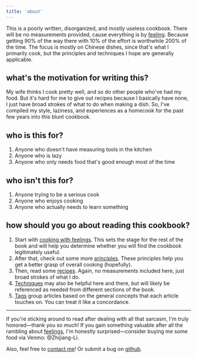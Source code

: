 ```yaml
---
title: 'about'
---
```


This is a poorly written, disorganized, and mostly useless cookbook. There will be no measurements provided, cause everything is by [feeling](/principles/cooking-with-feelings). Because getting 90% of the way there with 10% of the effort is worthwhile 200% of the time. The focus is mostly on Chinese dishes, since that's what I primarily cook, but the principles and techniques I hope are generally applicable.

## what's the motivation for writing this?

My wife thinks I cook pretty well, and so do other people who've had my food. But it's hard for me to give out recipes because I basically have none, I just have broad strokes of what to do when making a dish. So, I've compiled my style, laziness, and experiences as a homecook for the past few years into this blunt cookbook.

## who is this for?

1. Anyone who doesn't have measuring tools in the kitchen
1. Anyone who is lazy
1. Anyone who only needs food that's good enough most of the time

## who isn't this for?

1. Anyone trying to be a serious cook
1. Anyone who enjoys cooking
1. Anyone who actually needs to learn something

## how should you go about reading this cookbook?

1. Start with [cooking with feelings](/principles/cooking-with-feelings). This sets the stage for the rest of the book and will help you determine whether you will find the cookbook legitimately useful.
1. After that, check out some more [principles](/principles). These principles help you get a better grasp of overall cooking (hopefully).
1. Then, read some [recipes](/recipes). Again, no measurements included here, just broad strokes of what I do.
1. [Techniques](/techniques) may also be helpful here and there, but will likely be referenced as needed from different sections of the book.
1. [Tags](/tags) group articles based on the general concepts that each article touches on. You can treat it like a concordance.

<hr />

If you're sticking around to read after dealing with all that sarcasm, I'm truly honored&mdash;thank you so much! If you gain something valuable after all the rambling about [feelings](/principles/cooking-with-feelings), I'm honestly surprised&mdash;consider buying me some food via Venmo: @Zhijiang-Li.

Also, feel free to [contact me](/contact)! Or submit a bug on [github](https://github.com/zhjngli/the-principles-and-feelings-cookbook).
